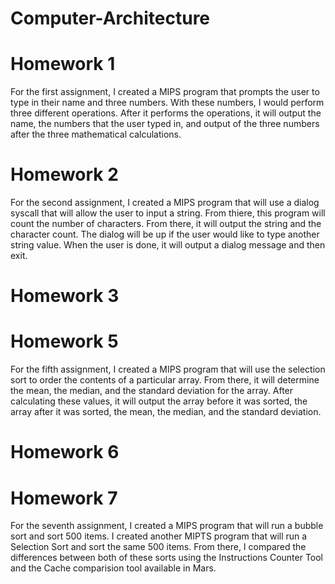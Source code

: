 # Computer-Architecture

# Homework 1

For the first assignment, I created a MIPS program that prompts the user to type in their name and three numbers. With these numbers, I would perform three different operations. After it performs the operations, it will output the name, the numbers that the user typed in, and output of the three numbers after the three mathematical calculations.

# Homework 2

For the second assignment, I created a MIPS program that will use a dialog syscall that will allow the user to input a string. From thiere, this program will count the number of characters. From there, it will output the string and the character count. The dialog will be up if the user would like to type another string value. When the user is done, it will output a dialog message and then exit.

# Homework 3

# Homework 5

For the fifth assignment, I created a MIPS program that will use the selection sort to order the contents of a particular array. From there, it will determine the mean, the median, and the standard deviation for the array. After calculating these values, it will output the array before it was sorted, the array after it was sorted, the mean, the median, and the standard deviation.

# Homework 6

# Homework 7

For the seventh assignment, I created a MIPS program that will run a bubble sort and sort 500 items. I created another MIPTS program that will run a Selection Sort and sort the same 500 items. From there, I compared the differences between both of these sorts using the Instructions Counter Tool and the Cache comparision tool available in Mars.
